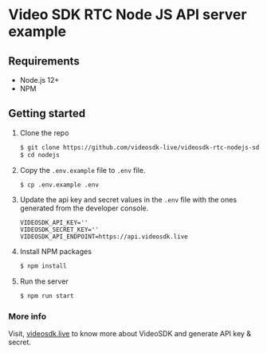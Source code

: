 # Video SDK RTC Node JS API server example

## Requirements

- Node.js 12+
- NPM

## Getting started

1. Clone the repo

   ```sh
   $ git clone https://github.com/videosdk-live/videosdk-rtc-nodejs-sdk-example
   $ cd nodejs
   ```

2. Copy the `.env.example` file to `.env` file.

   ```sh
   $ cp .env.example .env
   ```

3. Update the api key and secret values in the `.env` file with the ones generated from the developer console.

   ```
   VIDEOSDK_API_KEY=''
   VIDEOSDK_SECRET_KEY=''
   VIDEOSDK_API_ENDPOINT=https://api.videosdk.live
   ```

4. Install NPM packages

   ```sh
   $ npm install
   ```

5. Run the server

   ```sh
   $ npm run start
   ```

### More info

Visit, [videosdk.live](https://www.videosdk.live/) to know more about VideoSDK and generate API key & secret.
